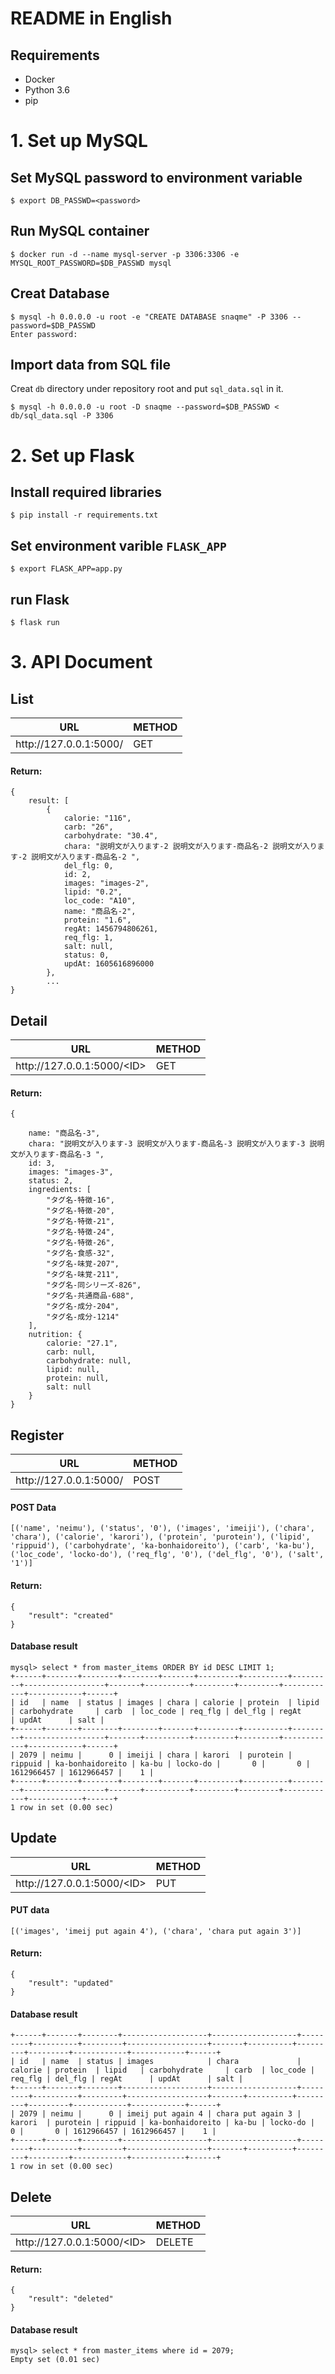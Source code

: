 #  README in English
## Requirements
- Docker
- Python 3.6 
- pip

# 1. Set up MySQL
## Set MySQL password to environment variable
```
$ export DB_PASSWD=<password>
```

## Run MySQL container
```
$ docker run -d --name mysql-server -p 3306:3306 -e MYSQL_ROOT_PASSWORD=$DB_PASSWD mysql
```

## Creat Database
```
$ mysql -h 0.0.0.0 -u root -e "CREATE DATABASE snaqme" -P 3306 --password=$DB_PASSWD
Enter password: 
```

## Import data from SQL file
Creat `db` directory under repository root and put `sql_data.sql` in it.

```
$ mysql -h 0.0.0.0 -u root -D snaqme --password=$DB_PASSWD < db/sql_data.sql -P 3306
```

# 2. Set up Flask 
## Install required libraries
```
$ pip install -r requirements.txt 
```

## Set environment varible `FLASK_APP` 
```
$ export FLASK_APP=app.py
```

## run Flask
```
$ flask run
```

# 3. API Document
## List
|URL|METHOD|
|---|------|
|http\://127.0.0.1:5000/|GET|

#### Return:
```
{
    result: [
        {
            calorie: "116",
            carb: "26",
            carbohydrate: "30.4",
            chara: "説明文が入ります-2 説明文が入ります-商品名-2 説明文が入ります-2 説明文が入ります-商品名-2 ",
            del_flg: 0,
            id: 2,
            images: "images-2",
            lipid: "0.2",
            loc_code: "A10",
            name: "商品名-2",
            protein: "1.6",
            regAt: 1456794806261,
            req_flg: 1,
            salt: null,
            status: 0,
            updAt: 1605616896000
        },
        ...
}
```

## Detail
|URL|METHOD|
|---|------|
|http\://127.0.0.1:5000/\<ID\>|GET|

#### Return:
```
{
    
    name: "商品名-3",   
    chara: "説明文が入ります-3 説明文が入ります-商品名-3 説明文が入ります-3 説明文が入ります-商品名-3 ",
    id: 3,
    images: "images-3",
    status: 2,
    ingredients: [
        "タグ名-特徴-16",
        "タグ名-特徴-20",
        "タグ名-特徴-21",
        "タグ名-特徴-24",
        "タグ名-特徴-26",
        "タグ名-食感-32",
        "タグ名-味覚-207",
        "タグ名-味覚-211",
        "タグ名-同シリーズ-826",
        "タグ名-共通商品-688",
        "タグ名-成分-204",
        "タグ名-成分-1214"
    ],
    nutrition: {
        calorie: "27.1",
        carb: null,
        carbohydrate: null,
        lipid: null,
        protein: null,
        salt: null
    }
}
```

## Register
|URL|METHOD|
|---|------|
|http\://127.0.0.1:5000/|POST|

#### POST Data
```
[('name', 'neimu'), ('status', '0'), ('images', 'imeiji'), ('chara', 'chara'), ('calorie', 'karori'), ('protein', 'purotein'), ('lipid', 'rippuid'), ('carbohydrate', 'ka-bonhaidoreito'), ('carb', 'ka-bu'), ('loc_code', 'locko-do'), ('req_flg', '0'), ('del_flg', '0'), ('salt', '1')]
```

#### Return:
```
{
    "result": "created"
}
```

#### Database result
```
mysql> select * from master_items ORDER BY id DESC LIMIT 1;
+------+-------+--------+--------+-------+---------+----------+---------+------------------+-------+----------+---------+---------+------------+------------+------+
| id   | name  | status | images | chara | calorie | protein  | lipid   | carbohydrate     | carb  | loc_code | req_flg | del_flg | regAt      | updAt      | salt |
+------+-------+--------+--------+-------+---------+----------+---------+------------------+-------+----------+---------+---------+------------+------------+------+
| 2079 | neimu |      0 | imeiji | chara | karori  | purotein | rippuid | ka-bonhaidoreito | ka-bu | locko-do |       0 |       0 | 1612966457 | 1612966457 |    1 |
+------+-------+--------+--------+-------+---------+----------+---------+------------------+-------+----------+---------+---------+------------+------------+------+
1 row in set (0.00 sec)
```

## Update
|URL|METHOD|
|---|------|
|http\://127.0.0.1:5000/\<ID\>|PUT|

#### PUT data
```
[('images', 'imeij put again 4'), ('chara', 'chara put again 3')]
```

#### Return:
```
{
    "result": "updated"
}
```

#### Database result
```mysql> select * from master_items where id = 2079;
+------+-------+--------+-------------------+-------------------+---------+----------+---------+------------------+-------+----------+---------+---------+------------+------------+------+
| id   | name  | status | images            | chara             | calorie | protein  | lipid   | carbohydrate     | carb  | loc_code | req_flg | del_flg | regAt      | updAt      | salt |
+------+-------+--------+-------------------+-------------------+---------+----------+---------+------------------+-------+----------+---------+---------+------------+------------+------+
| 2079 | neimu |      0 | imeij put again 4 | chara put again 3 | karori  | purotein | rippuid | ka-bonhaidoreito | ka-bu | locko-do |       0 |       0 | 1612966457 | 1612966457 |    1 |
+------+-------+--------+-------------------+-------------------+---------+----------+---------+------------------+-------+----------+---------+---------+------------+------------+------+
1 row in set (0.00 sec)
```



## Delete
|URL|METHOD|
|---|------|
|http\://127.0.0.1:5000/\<ID\>|DELETE|

#### Return:
```
{
    "result": "deleted"
}
```

####  Database result
```
mysql> select * from master_items where id = 2079;
Empty set (0.01 sec)
```